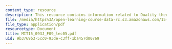 ```yaml
---
content_type: resource
description: This resource contains information related to Duality theory I.
file: /media/https%3A/open-learning-course-data-rc.s3.amazonaws.com/15-093j-optimization-methods-fall-2009/9b3769b35cc093dec3ff1ba457d00769_MIT15_093J_F09_lec05.pdf
file_type: application/pdf
resourcetype: Document
title: MIT15_093J_F09_lec05.pdf
uid: 9b3769b3-5cc0-93de-c3ff-1ba457d00769
---
```

